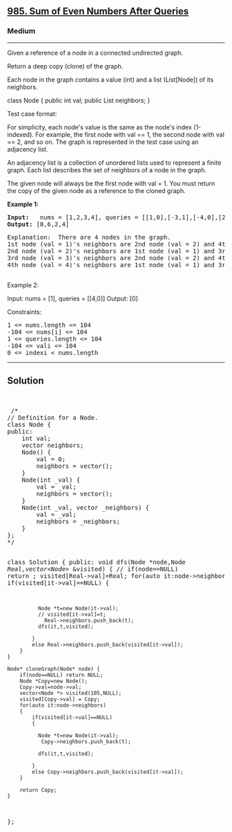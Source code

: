 
<h2><a href="https://leetcode.com/problems/sum-of-even-numbers-after-queries/">985. Sum of Even Numbers After Queries</a></h2>
<h3>Medium</h3>
<hr>
<div><p>
Given a reference of a node in a connected undirected graph.

Return a deep copy (clone) of the graph.

Each node in the graph contains a value (int) and a list (List[Node]) of its neighbors.

class Node {
    public int val;
    public List<Node> neighbors;
}
 

Test case format:

For simplicity, each node's value is the same as the node's index (1-indexed). For example, the first node with val == 1, the second node with val == 2, and so on. The graph is represented in the test case using an adjacency list.

An adjacency list is a collection of unordered lists used to represent a finite graph. Each list describes the set of neighbors of a node in the graph.

The given node will always be the first node with val = 1. You must return the copy of the given node as a reference to the cloned graph.

 
</p>


<p><strong>Example 1:</strong></p>
<pre><strong>Input:</strong>   nums = [1,2,3,4], queries = [[1,0],[-3,1],[-4,0],[2,3]]
<strong>Output:</strong> [8,6,2,4]
</pre>
<pre>
Explanation:  There are 4 nodes in the graph.
1st node (val = 1)'s neighbors are 2nd node (val = 2) and 4th node (val = 4).
2nd node (val = 2)'s neighbors are 1st node (val = 1) and 3rd node (val = 3).
3rd node (val = 3)'s neighbors are 2nd node (val = 2) and 4th node (val = 4).
4th node (val = 4)'s neighbors are 1st node (val = 1) and 3rd node (val = 3).
  </pre>
  
Example 2:

Input: nums = [1], queries = [[4,0]]
Output: [0]
 

Constraints:
<pre>
1 <= nums.length <= 104
-104 <= nums[i] <= 104
1 <= queries.length <= 104
-104 <= vali <= 104
0 <= indexi < nums.length
</pre>
<hr>
 <h2><strong><b>Solution</b></strong></h2>
 <br>
 <pre>
 /*
// Definition for a Node.
class Node {
public:
    int val;
    vector<Node*> neighbors;
    Node() {
        val = 0;
        neighbors = vector<Node*>();
    }
    Node(int _val) {
        val = _val;
        neighbors = vector<Node*>();
    }
    Node(int _val, vector<Node*> _neighbors) {
        val = _val;
        neighbors = _neighbors;
    }
};
*/

class Solution {
public:
    void dfs(Node *node,Node *Real,vector<Node*> &visited)
    {
      //  if(node==NULL) return ;
        visited[Real->val]=Real;
        for(auto it:node->neighbors)
        {
            if(visited[it->val]==NULL)
            {
                
              Node *t=new Node(it->val);
              // visited[it->val]=t;
                Real->neighbors.push_back(t);
              dfs(it,t,visited);
                
            } 
            else Real->neighbors.push_back(visited[it->val]);
        }
    }
    
    Node* cloneGraph(Node* node) {
        if(node==NULL) return NULL;
        Node *Copy=new Node();
        Copy->val=node->val;
        vector<Node *> visited(105,NULL);
        visited[Copy->val] = Copy;
        for(auto it:node->neighbors)
        {
            if(visited[it->val]==NULL)
            {
                
              Node *t=new Node(it->val);
               Copy->neighbors.push_back(t);
              
              dfs(it,t,visited);
                
            } 
            else Copy->neighbors.push_back(visited[it->val]);
        }
        
        return Copy;
    }
};
 </pre>

